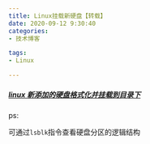 ```yaml
---
title: Linux挂载新硬盘【转载】
date: 2020-09-12 9:30:40
categories:
- 技术博客

tags:
- Linux

---
```






##### [linux 新添加的硬盘格式化并挂载到目录下](https://www.cnblogs.com/ddbear/p/7009736.html)



ps:

可通过`lsblk`指令查看硬盘分区的逻辑结构



